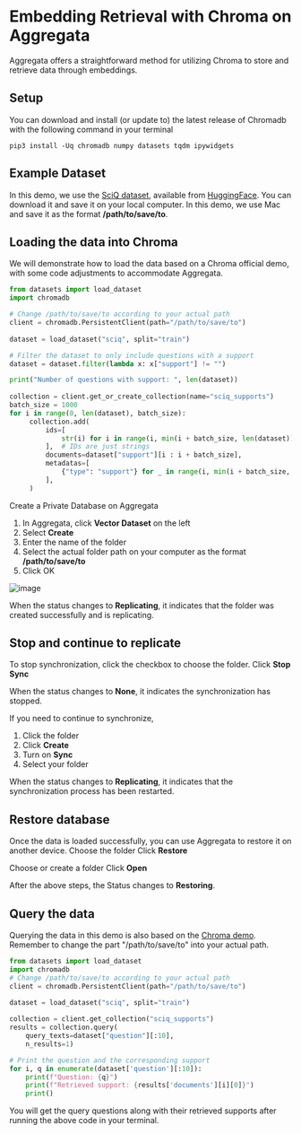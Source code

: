 # Embedding Retrieval with Chroma on Aggregata
Aggregata offers a straightforward method for utilizing Chroma to store and retrieve data through embeddings. 

## Setup
You can download and install (or update to) the latest release of Chromadb with the following command in your terminal 
```shell
pip3 install -Uq chromadb numpy datasets tqdm ipywidgets
```

## Example Dataset
In this demo, we use the [SciQ dataset](https://arxiv.org/abs/1707.06209), available from [HuggingFace](https://huggingface.co/datasets/sciq). You can download it and save it on your local computer. In this demo, we use Mac and save it as the format **/path/to/save/to**.

## Loading the data into Chroma
We will demonstrate how to load the data based on a Chroma official demo, with some code adjustments to accommodate Aggregata.

```python
from datasets import load_dataset
import chromadb

# Change /path/to/save/to according to your actual path
client = chromadb.PersistentClient(path="/path/to/save/to")
 
dataset = load_dataset("sciq", split="train")

# Filter the dataset to only include questions with a support
dataset = dataset.filter(lambda x: x["support"] != "")

print("Number of questions with support: ", len(dataset))
 
collection = client.get_or_create_collection(name="sciq_supports")
batch_size = 1000
for i in range(0, len(dataset), batch_size):
     collection.add(
         ids=[
             str(i) for i in range(i, min(i + batch_size, len(dataset)))
         ],  # IDs are just strings
         documents=dataset["support"][i : i + batch_size],
         metadatas=[
             {"type": "support"} for _ in range(i, min(i + batch_size, len(dataset)))
         ],
     )
```

Create a Private Database on Aggregata
1. In Aggregata, click **Vector Dataset** on the left
2. Select **Create**
3. Enter the name of the folder
4. Select the actual folder path on your computer as the format **/path/to/save/to**
5. Click OK

![image](https://github.com/Aggregata-xyz/aggregata/assets/158275971/3e50d162-cc60-4c13-9791-2291e4bef274)

When the status changes to **Replicating**, it indicates that the folder was created successfully and is replicating.

## Stop and continue to replicate
To stop synchronization, click the checkbox to choose the folder.
Click **Stop Sync**

When the status changes to **None**, it indicates the synchronization has stopped.

If you need to continue to synchronize,
1. Click the folder
2. Click **Create**
3. Turn on **Sync**
4. Select your folder

When the status changes to **Replicating**, it indicates that the synchronization process has been restarted.

## Restore database
Once the data is loaded successfully, you can use Aggregata to restore it on another device.
Choose the folder
Click **Restore**

Choose or create a folder
Click **Open**

After the above steps,  the Status changes to **Restoring**.

## Query the data
Querying the data in this demo is also based on the [Chroma demo](https://github.com/chroma-core/chroma/blob/main/examples/basic_functionality/start_here.ipynb). Remember to change the part  "/path/to/save/to" into your actual path.

```python
from datasets import load_dataset
import chromadb
# Change /path/to/save/to according to your actual path
client = chromadb.PersistentClient(path="/path/to/save/to")
 
dataset = load_dataset("sciq", split="train")

collection = client.get_collection("sciq_supports")
results = collection.query(
    query_texts=dataset["question"][:10],
    n_results=1)

# Print the question and the corresponding support
for i, q in enumerate(dataset['question'][:10]):
    print(f"Question: {q}")
    print(f"Retrieved support: {results['documents'][i][0]}")
    print()
```

You will get the query questions along with their retrieved supports after running the above code in your terminal.
